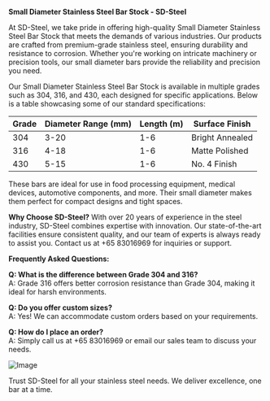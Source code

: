 **Small Diameter Stainless Steel Bar Stock - SD-Steel**

At SD-Steel, we take pride in offering high-quality Small Diameter Stainless Steel Bar Stock that meets the demands of various industries. Our products are crafted from premium-grade stainless steel, ensuring durability and resistance to corrosion. Whether you're working on intricate machinery or precision tools, our small diameter bars provide the reliability and precision you need.

Our Small Diameter Stainless Steel Bar Stock is available in multiple grades such as 304, 316, and 430, each designed for specific applications. Below is a table showcasing some of our standard specifications:

| Grade    | Diameter Range (mm) | Length (m) | Surface Finish |
|----------|---------------------|------------|----------------|
| 304      | 3-20               | 1-6        | Bright Annealed |
| 316      | 4-18               | 1-6        | Matte Polished  |
| 430      | 5-15               | 1-6        | No. 4 Finish   |

These bars are ideal for use in food processing equipment, medical devices, automotive components, and more. Their small diameter makes them perfect for compact designs and tight spaces.

**Why Choose SD-Steel?**
With over 20 years of experience in the steel industry, SD-Steel combines expertise with innovation. Our state-of-the-art facilities ensure consistent quality, and our team of experts is always ready to assist you. Contact us at +65 83016969 for inquiries or support.

**Frequently Asked Questions:**

**Q: What is the difference between Grade 304 and 316?**  
A: Grade 316 offers better corrosion resistance than Grade 304, making it ideal for harsh environments.

**Q: Do you offer custom sizes?**  
A: Yes! We can accommodate custom orders based on your requirements.

**Q: How do I place an order?**  
A: Simply call us at +65 83016969 or email our sales team to discuss your needs.

![Image](https://github.com/user-attachments/assets/2567258e-e124-4816-932d-1809bd27ef0b)

Trust SD-Steel for all your stainless steel needs. We deliver excellence, one bar at a time.
